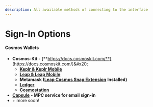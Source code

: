 ```yaml
---
description: All available methods of connecting to the interface
---
```


# Sign-In Options

#### Cosmos Wallets

* **Cosmos-Kit -** [**https://docs.cosmoskit.com/**](https://docs.cosmoskit.com/)&#x20;
  * [**Keplr & Keplr Mobile**](https://keplr.app)
  * [**Leap  & Leap Mobile**](https://leapwallet.io/)
  * **Metamask (**[**Leap Cosmos Snap Extension**](https://www.leapwallet.io/snaps) **Installed)**
  * [**Ledger**](https://www.ledger.com/)
  * [**Cosmostation**](https://www.cosmostation.io/)
* [**Capsule**](https://usecapsule.com) **- MPC service for email sign-in**
* \+ more soon!





